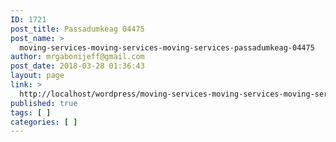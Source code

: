 ```yaml
---
ID: 1721
post_title: Passadumkeag 04475
post_name: >
  moving-services-moving-services-moving-services-passadumkeag-04475
author: mrgabonijeff@gmail.com
post_date: 2018-03-28 01:36:43
layout: page
link: >
  http://localhost/wordpress/moving-services-moving-services-moving-services-passadumkeag-04475/
published: true
tags: [ ]
categories: [ ]
---
```

